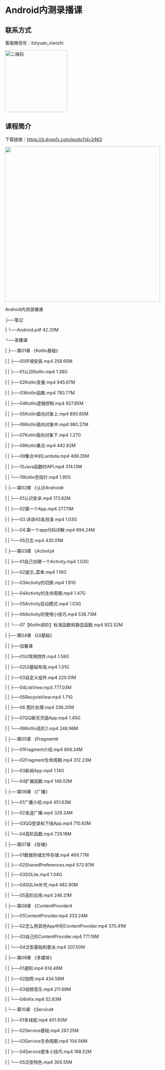 # Android内测录播课

## 联系方式

客服微信号：itziyuan_xiaozhi

<img src="https://ziyuanyun.oss-cn-guangzhou.aliyuncs.com/common/20240614073449/666b82192834a.jpg" width="200" height="200" alt="二维码">

## 课程简介

下载链接：https://it.dyqufx.com/posts?id=2463

<img src="https://ziyuanyun.oss-cn-guangzhou.aliyuncs.com/yun/20240515184011/6644910b3afe4.jpg" width="500" alt="">

  Android内测录播课



 ├──笔记

 | └──Android.pdf 42.20M

 └──录播课

 | ├──第01章 《Kotlin基础》

 | | ├──00环境安装.mp4 258.65M

 | | ├──01认识Kotlin.mp4 1.38G

 | | ├──02Kotlin变量.mp4 945.67M

 | | ├──03Kotlin函数.mp4 783.77M

 | | ├──04Kotlin逻辑控制.mp4 927.85M

 | | ├──05Kotlin面向对象上.mp4 890.80M

 | | ├──06Kotlin面向对象中.mp4 980.27M

 | | ├──07Kotlin面向对象下.mp4 1.27G

 | | ├──08Kotlin集合.mp4 442.62M

 | | ├──09集合中的Lambda.mp4 469.35M

 | | ├──10Java函数时API.mp4 314.13M

 | | └──11Kotlin空指针.mp4 1.95G

 | ├──第02章 《认识Android》

 | | ├──01认识安卓.mp4 173.82M

 | | ├──02第一个App.mp4 277.11M

 | | ├──03.详讲AS各目录.mp4 1.03G

 | | ├──04.第一个app代码详解.mp4 694.24M

 | | └──05日志.mp4 430.01M

 | ├──第03章 《Activity》

 | | ├──01自己创建一个Activity.mp4 1.03G

 | | ├──02提示_菜单.mp4 1.16G

 | | ├──03Activity的切换.mp4 1.61G

 | | ├──04Activity的生命周期.mp4 1.47G

 | | ├──05Activity启动模式.mp4 1.03G

 | | ├──06Activity的使用小技巧.mp4 538.73M

 | | └──07【Kotlin进阶】标准函数和静态函数.mp4 922.52M

 | ├──第04章 《UI基础》

 | | ├──加餐课

 | | ├──01UI常用控件.mp4 1.58G

 | | ├──02UI基础布局.mp4 1.01G

 | | ├──03自定义组件.mp4 220.01M

 | | ├──04ListView.mp4 777.03M

 | | ├──05RecycleView.mp4 1.71G

 | | ├──06 图片处理.mp4 336.20M

 | | ├──07QQ聊天页面App.mp4 1.45G

 | | └──08Kotlin高阶2.mp4 248.96M

 | ├──第05章 《Fragment》

 | | ├──01Fragment介绍.mp4 806.34M

 | | ├──02Fragment生命周期.mp4 312.23M

 | | ├──03新闻App.mp4 1.14G

 | | └──04扩展函数.mp4 148.02M

 | ├──第06章 《广播》

 | | ├──01广播介绍.mp4 451.63M

 | | ├──02发送广播.mp4 329.24M

 | | ├──03QQ登录和下线App.mp4 710.83M

 | | └──04高阶函数.mp4 729.18M

 | ├──第07章 《存储》

 | | ├──01数据存储文件存储.mp4 469.77M

 | | ├──02SharedPreferences.mp4 572.97M

 | | ├──03SOLite.mp4 1.04G

 | | ├──04SQLite补充.mp4 482.80M

 | | └──05高阶应用.mp4 246.21M

 | ├──第08章 《ContentProvider》

 | | ├──01ContentProvider.mp4 333.24M

 | | ├──02怎么用其他App中的ContentProvider.mp4 370.41M

 | | ├──03自己的ContentProvider.mp4 771.19M

 | | └──04泛型基础和委派.mp4 207.50M

 | ├──第09章 《多媒体》

 | | ├──01通知.mp4 614.49M

 | | ├──02拍照.mp4 434.58M

 | | ├──03视频音乐.mp4 211.69M

 | | └──04infix.mp4 52.83M

 | └──第10章 《Service》

 | | ├──01多线程.mp4 401.93M

 | | ├──02Service基础.mp4 267.25M

 | | ├──03Service生命周期.mp4 104.56M

 | | ├──04Service更多小技巧.mp4 168.52M

 | | └──05泛型特色.mp4 305.55M

  